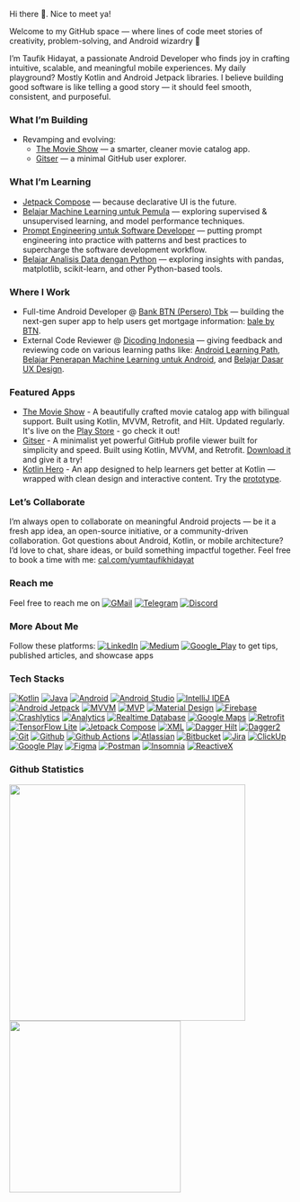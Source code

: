 Hi there 👋. Nice to meet ya!

Welcome to my GitHub space — where lines of code meet stories of creativity, problem-solving, and Android wizardry 🚀

I’m Taufik Hidayat, a passionate Android Developer who finds joy in crafting intuitive, scalable, and meaningful mobile experiences. My daily playground? Mostly Kotlin and Android Jetpack libraries. I believe building good software is like telling a good story — it should feel smooth, consistent, and purposeful.

### **What I’m Building**
- Revamping and evolving:
  - [The Movie Show](https://github.com/yumtaufikhidayat/the-movie-show-kt) — a smarter, cleaner movie catalog app.
  - [Gitser](https://github.com/yumtaufikhidayat/gitser-kt) — a minimal GitHub user explorer.

### **What I’m Learning**
- [Jetpack Compose](https://developer.android.com/develop/ui/compose) — because declarative UI is the future.
- [Belajar Machine Learning untuk Pemula](https://www.dicoding.com/academies/184) — exploring supervised & unsupervised learning, and model performance techniques.
- [Prompt Engineering untuk Software Developer](https://www.dicoding.com/academies/753) — putting prompt engineering into practice with patterns and best practices to supercharge the software development workflow.
- [Belajar Analisis Data dengan Python](https://www.dicoding.com/academies/555) — exploring insights with pandas, matplotlib, scikit-learn, and other Python-based tools.

### **Where I Work**
- Full-time Android Developer @ [Bank BTN (Persero) Tbk](https://btn.co.id) — building the next-gen super app to help users get mortgage information: [bale by BTN](https://play.google.com/store/apps/details?id=id.co.btn.mobilebanking.android&hl=id).
- External Code Reviewer @ [Dicoding Indonesia](https://dicoding.com) — giving feedback and reviewing code on various learning paths like: [Android Learning Path](https://www.dicoding.com/learningpaths/7), [Belajar Penerapan Machine Learning untuk Android](https://www.dicoding.com/academies/663), and [Belajar Dasar UX Design](https://www.dicoding.com/academies/335).


### **Featured Apps**
- [The Movie Show](https://github.com/yumtaufikhidayat/the-movie-show-kt) - A beautifully crafted movie catalog app with bilingual support. Built using Kotlin, MVVM, Retrofit, and Hilt. Updated regularly. It's live on the [Play Store](https://play.google.com/store/apps/details?id=com.taufik.themovieshow) - go check it out!
- [Gitser](https://github.com/yumtaufikhidayat/gitser-kt) - A minimalist yet powerful GitHub profile viewer built for simplicity and speed. Built using Kotlin, MVVM, and Retrofit. [Download it](https://play.google.com/store/apps/details?id=com.taufik.gitser) and give it a try!
- [Kotlin Hero](https://github.com/yumtaufikhidayat/kotlin-hero) - An app designed to help learners get better at Kotlin — wrapped with clean design and interactive content. Try the [prototype](https://www.figma.com/proto/NwDrgYPehVbxuSRwQNxRfs/Latihan-UX-Designer?node-id=43:590&scaling=scale-down&page-id=37:2&starting-point-node-id=43:590).
  
### **Let’s Collaborate**
I’m always open to collaborate on meaningful Android projects — be it a fresh app idea, an open-source initiative, or a community-driven collaboration. Got questions about Android, Kotlin, or mobile architecture? I’d love to chat, share ideas, or build something impactful together. Feel free to book a time with me: [cal.com/yumtaufikhidayat](https://cal.com/yumtaufikhidayat)


### **Reach me**
Feel free to reach me on [![GMail](https://img.shields.io/badge/Gmail-EA4335?style=for-the-badge&logo=gmail&logoColor=white)](mailto:yumtaufikhidayat@gmail.com) [![Telegram](https://img.shields.io/badge/Telegram-26A5E4?style=for-the-badge&logo=telegram&logoColor=white)](https://t.me/yumtaufik) [![Discord](https://img.shields.io/badge/Discord-5865F2?style=for-the-badge&logo=discord&logoColor=white)](https://discordapp.com/users/taufikhidayat#0671)

### **More About Me**
Follow these platforms:
[![LinkedIn](https://img.shields.io/badge/LinkedIn-0A66C2?style=for-the-badge&logo=linkedin&logoColor=white)](https://linkedin.com/in/taufik-hidayat)
[![Medium](https://img.shields.io/badge/Medium-000?style=for-the-badge&logo=medium&logoColor=white)](https://medium.com/@yumtaufikhidayat)
[![Google_Play](https://img.shields.io/badge/Google%20Play-414141?style=for-the-badge&logo=googleplay&logoColor=white)](https://play.google.com/store/apps/dev?id=5667961808037787969)
to get tips, published articles, and showcase apps

### **Tech Stacks** ###
[![Kotlin](https://img.shields.io/badge/Kotlin-7F52FF?style=for-the-badge&logo=kotlin&logoColor=white)](https://kotlinlang.org/)
[![Java](https://img.shields.io/badge/Java-ED8B00?style=for-the-badge&logo=openjdk&logoColor=white)](https://kotlinlang.org/)
[![Android](https://img.shields.io/badge/Android-34A853?style=for-the-badge&logo=android&logoColor=white)](https://developer.android.com/)
[![Android Studio](https://img.shields.io/badge/Android_Studio-3DDC84?style=for-the-badge&logo=androidstudio&logoColor=white)](https://developer.android.com/studio/)
[![IntelliJ IDEA](https://img.shields.io/badge/IntelliJ_IDEA-000000?style=for-the-badge&logo=intellijidea&logoColor=white)](https://www.jetbrains.com/idea/)
[![Android Jetpack](https://img.shields.io/badge/Android_Jetpack-A4C639?style=for-the-badge&logo=android&logoColor=white)](https://developer.android.com/jetpack/)
[![MVVM](https://img.shields.io/badge/MVVM-E62431?style=for-the-badge&logo=android&logoColor=white)](https://developer.android.com/topic/libraries/architecture/viewmodel)
[![MVP](https://img.shields.io/badge/MVP-113155?style=for-the-badge&logo=android&logoColor=white)](https://github.com/raxden/android-mvp)
[![Material Design](https://img.shields.io/badge/Material_Design-757575?style=for-the-badge&logo=materialdesign&logoColor=white)](https://m3.material.io/)
[![Firebase](https://img.shields.io/badge/Firebase-FFA611?style=for-the-badge&logo=firebase&logoColor=white)](https://firebase.google.com/)
[![Crashlytics](https://img.shields.io/badge/Crashlytics-FFA611?style=for-the-badge&logo=firebase&logoColor=white)](https://firebase.google.com/products/crashlytics/)
[![Analytics](https://img.shields.io/badge/Analytics-FFA611?style=for-the-badge&logo=firebase&logoColor=white)](https://firebase.google.com/products/analytics/)
[![Realtime Database](https://img.shields.io/badge/Realtime_Database-FFA611?style=for-the-badge&logo=firebase&logoColor=white)](https://firebase.google.com/products/realtime-database/)
[![Google Maps](https://img.shields.io/badge/Google_Maps-4285F4?style=for-the-badge&logo=googlemaps&logoColor=white)](https://developers.google.com/maps/)
[![Retrofit](https://img.shields.io/badge/Retrofit-3E4348?style=for-the-badge&logo=square&logoColor=white)](https://square.github.io/retrofit/)
[![TensorFlow Lite](https://img.shields.io/badge/TensorFlow_Lite-FF6F00?style=for-the-badge&logo=tensorflow&logoColor=white)](https://www.tensorflow.org/lite)
[![Jetpack Compose](https://img.shields.io/badge/Jetpack_Compose-4285F4?style=for-the-badge&logo=jetpackcompose&logoColor=white)](https://developer.android.com/jetpack/compose/)
[![XML](https://img.shields.io/badge/XML-0C54C2?style=for-the-badge&logo=xaml&logoColor=white)](https://developer.android.com/reference/android/util/Xml)
[![Dagger Hilt](https://img.shields.io/badge/Dagger_Hilt-0000FF?style=for-the-badge&logo=android&logoColor=white)](https://developer.android.com/training/dependency-injection/hilt-android/)
[![Dagger2](https://img.shields.io/badge/Dagger2-339933?style=for-the-badge&logo=android&logoColor=white)](https://developer.android.com/training/dependency-injection/dagger-android)
[![Git](https://img.shields.io/badge/Git-F05032?style=for-the-badge&logo=git&logoColor=white)](https://git-scm.com/)
[![Github](https://img.shields.io/badge/Github-181717?style=for-the-badge&logo=github&logoColor=white)](https://github.com/)
[![Github Actions](https://img.shields.io/badge/Github_Actions-2088FF?style=for-the-badge&logo=githubactions&logoColor=white)](https://github.com/features/actions/)
[![Atlassian](https://img.shields.io/badge/Atlassian-0052CC?style=for-the-badge&logo=atlassian&logoColor=white)](https://www.atlassian.com/)
[![Bitbucket](https://img.shields.io/badge/Bitbucket-0052CC?style=for-the-badge&logo=bitbucket&logoColor=white)](https://bitbucket.org/)
[![Jira](https://img.shields.io/badge/Jira-0052CC?style=for-the-badge&logo=jira&logoColor=white)](https://jira.atlassian.com/)
[![ClickUp](https://img.shields.io/badge/ClickUp-7B68EE?style=for-the-badge&logo=clickup&logoColor=white)](https://clickup.com/)
[![Google Play](https://img.shields.io/badge/Google_Play-414141?style=for-the-badge&logo=googleplay&logoColor=white)](https://play.google.com/)
[![Figma](https://img.shields.io/badge/Figma-F24E1E?style=for-the-badge&logo=figma&logoColor=white)](https://figma.com/)
[![Postman](https://img.shields.io/badge/Postman-FF6C37?style=for-the-badge&logo=postman&logoColor=white)](https://www.postman.com/)
[![Insomnia](https://img.shields.io/badge/Insomnia-4000BF?style=for-the-badge&logo=insomnia&logoColor=white)](https://insomnia.rest/)
[![ReactiveX](https://img.shields.io/badge/ReactiveX-B7178C?logo=reactivex&logoColor=fff&style=for-the-badge)](https://reactivex.io/)

### **Github Statistics** ###
<p align="left">
  <a href="https://github.com/yumtaufikhidayat">
    <img width="420" src="https://github-readme-stats-eight-theta.vercel.app/api?username=yumtaufikhidayat&show_icons=true&theme=radical&include_all_commits=true&count_private=true"/>
    <img width="305" src="https://github-readme-stats-eight-theta.vercel.app/api/top-langs/?username=yumtaufikhidayat&layout=compact&langs_count=8&theme=radical"/>
  </a>
</p>

